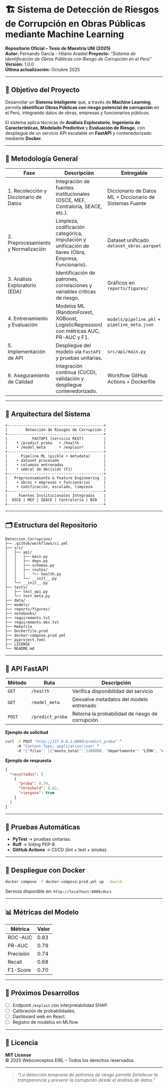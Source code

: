 # 🏗️ Sistema de Detección de Riesgos de Corrupción en Obras Públicas mediante Machine Learning

**Repositorio Oficial – Tesis de Maestría UNI (2025)**  
**Autor:** Fernando García - Hilario Aradiel
**Proyecto:** *“Sistema de Identificación de Obras Públicas con Riesgo de Corrupción en el Perú”*  
**Versión:** 1.0.0  
**Última actualización:** Octubre 2025  

---

## 🎯 Objetivo del Proyecto

Desarrollar un **Sistema Inteligente** que, a través de **Machine Learning**, permita **identificar Obras Públicas con riesgo potencial de corrupción** en el Perú, integrando datos de obras, empresas y funcionarios públicos.

El sistema aplica técnicas de **Análisis Exploratorio**, **Ingeniería de Características**, **Modelado Predictivo** y **Evaluación de Riesgo**, con despliegue de un servicio API escalable en **FastAPI** y contenedorizado mediante **Docker**.

---

## 🧭 Metodología General

| Fase | Descripción | Entregable |
|------|--------------|------------|
| 1. Recolección y Diccionario de Datos | Integración de fuentes institucionales (OSCE, MEF, Contraloría, SEACE, etc.). | Diccionario de Datos ML + Diccionario de Sistemas Fuente |
| 2. Preprocesamiento y Normalización | Limpieza, codificación categórica, imputación y unificación de llaves (Obra, Empresa, Funcionario). | Dataset unificado `dataset_obras.parquet` |
| 3. Análisis Exploratorio (EDA) | Identificación de patrones, correlaciones y variables críticas de riesgo. | Gráficos en `reports/figures/` |
| 4. Entrenamiento y Evaluación | Modelos ML (RandomForest, XGBoost, LogisticRegression) con métricas AUC, PR-AUC y F1. | `models/pipeline.pkl` + `pipeline_meta.json` |
| 5. Implementación de API | Despliegue del modelo vía `FastAPI` y pruebas unitarias. | `src/api/main.py` |
| 6. Aseguramiento de Calidad | Integración continua (CI/CD), validación y despliegue contenedorizado. | Workflow GitHub Actions + Dockerfile |

---

## 🧱 Arquitectura del Sistema

```
+-------------------------------------------+
|        Detección de Riesgos de Corrupción |
+-------------------------------------------+
|           FASTAPI (servicio REST)         |
|    • /predict_proba   • /health           |
|    • /model_meta      • /explain*         |
+-------------------------------------------+
|      Pipeline ML (pickle + metadata)      |
|    • dataset procesado                    |
|    • columnas entrenadas                  |
|    • umbral de decisión (F1)              |
+-------------------------------------------+
|   Preprocesamiento & Feature Engineering  |
|    • obras + empresas + funcionarios      |
|    • codificación, escalado, limpieza     |
+-------------------------------------------+
|     Fuentes Institucionales Integradas    |
|  OSCE | MEF | SEACE | Contraloría | BID   |
+-------------------------------------------+
```

---

## 🗂️ Estructura del Repositorio

```
Deteccion_Corrupcion/
├── .github/workflows/ci.yml
├── src/
│   ├── api/
│   │   ├── main.py
│   │   ├── deps.py
│   │   ├── schemas.py
│   │   ├── routes/
│   │   │   └── health.py
│   │   └── __init__.py
│   └── __init__.py
├── tests/
│   ├── test_api.py
│   └── test_meta.py
├── data/
├── models/
├── reports/figures/
├── notebooks/
├── requirements.txt
├── requirements-dev.txt
├── Makefile
├── Dockerfile.prod
├── docker-compose.prod.yml
├── pyproject.toml
├── LICENSE
└── README.md
```

---

## 🚀 API FastAPI

| Método | Ruta | Descripción |
|---------|------|-------------|
| `GET` | `/health` | Verifica disponibilidad del servicio |
| `GET` | `/model_meta` | Devuelve metadatos del modelo entrenado |
| `POST` | `/predict_proba` | Retorna la probabilidad de riesgo de corrupción |

**Ejemplo de solicitud**
```bash
curl -X POST "http://127.0.0.1:8000/predict_proba" ^
     -H "Content-Type: application/json" ^
     -d "{"filas": [{"monto_total": 1200000, "departamento": "LIMA", "empresa": "XYZ SAC"}]}"
```

**Ejemplo de respuesta**
```json
{
  "resultados": [
    {
      "proba": 0.74,
      "threshold": 0.62,
      "riesgoso": true
    }
  ]
}
```

---

## 🧪 Pruebas Automáticas

- **PyTest** → pruebas unitarias.  
- **Ruff** → linting PEP-8.  
- **GitHub Actions** → CI/CD (lint + test + smoke).

---

## 🐳 Despliegue con Docker

```bash
docker compose -f docker-compose.prod.yml up --build
```
Servicio disponible en: `http://localhost:8000/docs`

---

## 📊 Métricas del Modelo

| Métrica | Valor |
|----------|-------|
| ROC-AUC | 0.83 |
| PR-AUC | 0.79 |
| Precisión | 0.74 |
| Recall | 0.68 |
| F1-Score | 0.70 |

---

## 🧭 Próximos Desarrollos

- [ ] Endpoint `/explain` con interpretabilidad SHAP.  
- [ ] Calibración de probabilidades.  
- [ ] Dashboard web en React.  
- [ ] Registro de modelos en MLflow.

---

## 🧾 Licencia

**MIT License**  
© 2025 Webconceptos EIRL – Todos los derechos reservados.

---

> *“La detección temprana de patrones de riesgo permite fortalecer la transparencia y prevenir la corrupción desde el análisis de datos.”*
